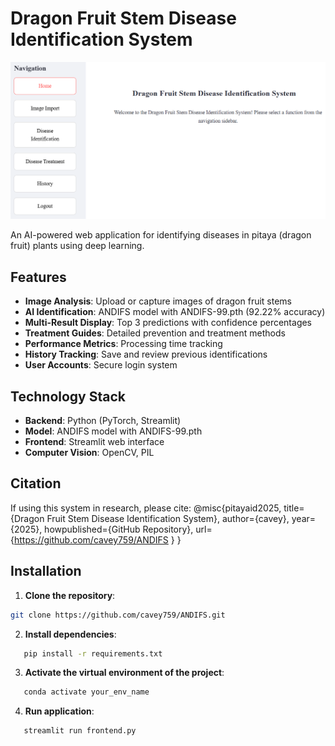 # Dragon Fruit Stem Disease Identification System

![System Screenshot](./images/home.png) <!-- Add actual screenshot path -->

An AI-powered web application for identifying diseases in pitaya (dragon fruit) plants using deep learning.

## Features

- **Image Analysis**: Upload or capture images of dragon fruit  stems
- **AI Identification**: ANDIFS model with ANDIFS-99.pth (92.22% accuracy)
- **Multi-Result Display**: Top 3 predictions with confidence percentages
- **Treatment Guides**: Detailed prevention and treatment methods
- **Performance Metrics**: Processing time tracking
- **History Tracking**: Save and review previous identifications
- **User Accounts**: Secure login system

## Technology Stack

- **Backend**: Python (PyTorch, Streamlit)
- **Model**: ANDIFS model with ANDIFS-99.pth
- **Frontend**: Streamlit web interface
- **Computer Vision**: OpenCV, PIL

## Citation

If using this system in research, please cite:
@misc{pitayaid2025,
  title={Dragon Fruit Stem Disease Identification System},
  author={cavey},
  year={2025},
  howpublished={GitHub Repository},
  url={https://github.com/cavey759/ANDIFS }
}

## Installation

1. **Clone the repository**:
```bash
git clone https://github.com/cavey759/ANDIFS.git
```


2. **Install dependencies**:
```bash
   pip install -r requirements.txt
```

3. **Activate the virtual environment of the project**:
```bash
   conda activate your_env_name
```

4. **Run application**:
```bash
   streamlit run frontend.py
```


